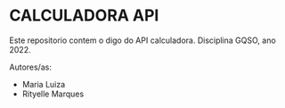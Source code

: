 # CALCULADORA API

Este repositorio contem o digo do API calculadora. Disciplina GQSO, ano 2022. 

Autores/as:
* Maria Luiza
* Rityelle Marques
